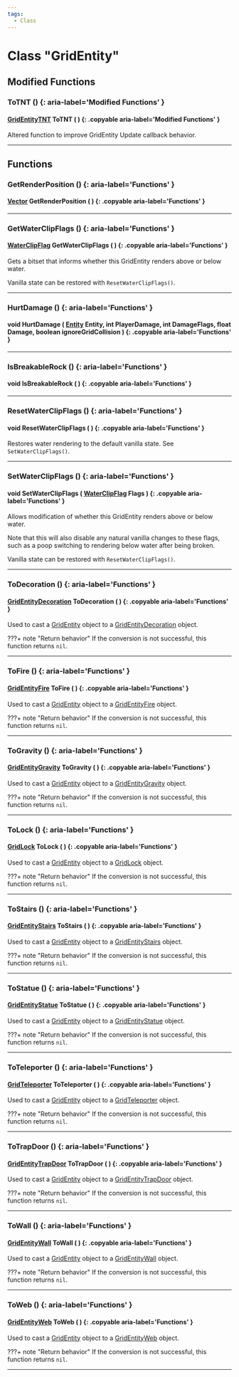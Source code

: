 ```yaml
---
tags:
  - Class
---
```

# Class "GridEntity"

## Modified Functions
### ToTNT () {: aria-label='Modified Functions' }
#### [GridEntityTNT](https://wofsauge.github.io/IsaacDocs/rep/GridEntityTNT.html) ToTNT ( ) {: .copyable aria-label='Modified Functions' }
Altered function to improve GridEntity Update callback behavior.
___

## Functions

### GetRenderPosition () {: aria-label='Functions' }
#### [Vector](Vector.md) GetRenderPosition ( ) {: .copyable aria-label='Functions' }

___
### GetWaterClipFlags () {: aria-label='Functions' }
#### [WaterClipFlag](enums/WaterClipFlag.md) GetWaterClipFlags ( ) {: .copyable aria-label='Functions' }
Gets a bitset that informs whether this GridEntity renders above or below water.

Vanilla state can be restored with `ResetWaterClipFlags()`.

___
### HurtDamage () {: aria-label='Functions' }
#### void HurtDamage ( [Entity](Entity.md) Entity, int PlayerDamage, int DamageFlags, float Damage, boolean ignoreGridCollision ) {: .copyable aria-label='Functions' }

___
### IsBreakableRock () {: aria-label='Functions' }
#### void IsBreakableRock ( ) {: .copyable aria-label='Functions' }

___
### ResetWaterClipFlags () {: aria-label='Functions' }
#### void ResetWaterClipFlags ( ) {: .copyable aria-label='Functions' }
Restores water rendering to the default vanilla state. See `SetWaterClipFlags()`.

___
### SetWaterClipFlags () {: aria-label='Functions' }
#### void SetWaterClipFlags ( [WaterClipFlag](enums/WaterClipFlag.md) Flags ) {: .copyable aria-label='Functions' }
Allows modification of whether this GridEntity renders above or below water.

Note that this will also disable any natural vanilla changes to these flags, such as a poop switching to rendering below water after being broken.

Vanilla state can be restored with `ResetWaterClipFlags()`.

___
### ToDecoration () {: aria-label='Functions' }
#### [GridEntityDecoration](GridEntityDecoration.md) ToDecoration ( ) {: .copyable aria-label='Functions' }

Used to cast a [GridEntity](GridEntity.md) object to a [GridEntityDecoration](GridEntityDecoration.md) object.

???+ note "Return behavior"
    If the conversion is not successful, this function returns `nil`.
	
___
### ToFire () {: aria-label='Functions' }
#### [GridEntityFire](GridEntityFire.md) ToFire ( ) {: .copyable aria-label='Functions' }

Used to cast a [GridEntity](GridEntity.md) object to a [GridEntityFire](GridEntityFire.md) object.

???+ note "Return behavior"
    If the conversion is not successful, this function returns `nil`.
	
___
### ToGravity () {: aria-label='Functions' }
#### [GridEntityGravity](GridEntityGravity.md) ToGravity ( ) {: .copyable aria-label='Functions' }

Used to cast a [GridEntity](GridEntity.md) object to a [GridEntityGravity](GridEntityGravity.md) object.

???+ note "Return behavior"
    If the conversion is not successful, this function returns `nil`.
	
___
### ToLock () {: aria-label='Functions' }
#### [GridLock](GridLock.md) ToLock ( ) {: .copyable aria-label='Functions' }

Used to cast a [GridEntity](GridEntity.md) object to a [GridLock](GridLock.md) object.

???+ note "Return behavior"
    If the conversion is not successful, this function returns `nil`.
___
### ToStairs () {: aria-label='Functions' }
#### [GridEntityStairs](GridEntityStairs.md) ToStairs ( ) {: .copyable aria-label='Functions' }

Used to cast a [GridEntity](GridEntity.md) object to a [GridEntityStairs](GridEntityStairs.md) object.

???+ note "Return behavior"
    If the conversion is not successful, this function returns `nil`.
	
___
### ToStatue () {: aria-label='Functions' }
#### [GridEntityStatue](GridEntityStatue.md) ToStatue ( ) {: .copyable aria-label='Functions' }

Used to cast a [GridEntity](GridEntity.md) object to a [GridEntityStatue](GridEntityStatue.md) object.

???+ note "Return behavior"
    If the conversion is not successful, this function returns `nil`.
	
___
### ToTeleporter () {: aria-label='Functions' }
#### [GridTeleporter](GridTeleporter.md) ToTeleporter ( ) {: .copyable aria-label='Functions' }   
Used to cast a [GridEntity](GridEntity.md) object to a [GridTeleporter](GridTeleporter.md) object.

???+ note "Return behavior"
    If the conversion is not successful, this function returns `nil`.
___
### ToTrapDoor () {: aria-label='Functions' }
#### [GridEntityTrapDoor](GridEntityTrapDoor.md) ToTrapDoor ( ) {: .copyable aria-label='Functions' }

Used to cast a [GridEntity](GridEntity.md) object to a [GridEntityTrapDoor](GridEntityTrapDoor.md) object.

???+ note "Return behavior"
    If the conversion is not successful, this function returns `nil`.
	
___
### ToWall () {: aria-label='Functions' }
#### [GridEntityWall](GridEntityWall.md) ToWall ( ) {: .copyable aria-label='Functions' }

Used to cast a [GridEntity](GridEntity.md) object to a [GridEntityWall](GridEntityWall.md) object.

???+ note "Return behavior"
    If the conversion is not successful, this function returns `nil`.
	
___
### ToWeb () {: aria-label='Functions' }
#### [GridEntityWeb](GridEntityWeb.md) ToWeb ( ) {: .copyable aria-label='Functions' }

Used to cast a [GridEntity](GridEntity.md) object to a [GridEntityWeb](GridEntityWeb.md) object.

???+ note "Return behavior"
    If the conversion is not successful, this function returns `nil`.
	
___